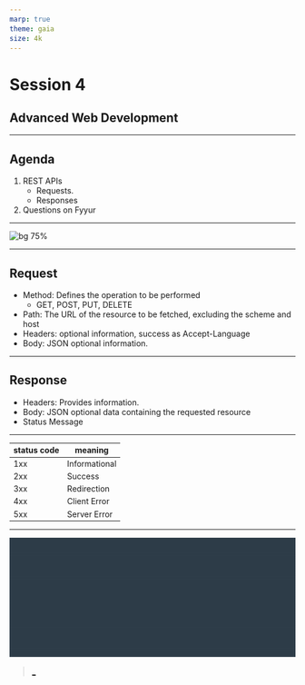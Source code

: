 ```yaml
---
marp: true
theme: gaia
size: 4k
---
```

# Session 4
## Advanced Web Development
---
## Agenda
1. REST APIs
    * Requests.
    * Responses
2. Questions on Fyyur
---
![bg 75%](https://miro.medium.com/max/2800/0*WQZTR7gIwhiIIbnh.png)

---
## Request
* Method: Defines the operation to be performed
    * GET, POST, PUT, DELETE
* Path: The URL of the resource to be fetched, excluding the scheme and host
* Headers: optional information, success as Accept-Language
* Body: JSON optional information.

---
## Response
* Headers: Provides information.
* Body: JSON optional data containing the requested resource
* Status Message

---
|status code|meaning|
|---|---|
|1xx| Informational|
|2xx| Success|
|3xx| Redirection|
|4xx| Client Error|
|5xx| Server Error|
---
![](../../udacity.gif)

> [_](https://forms.gle/mcguaoPY6b8YYazJ8)